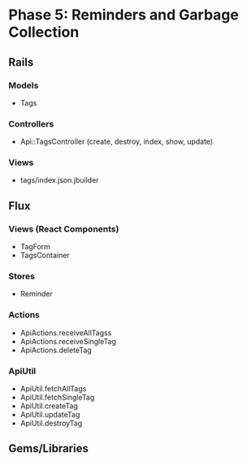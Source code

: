 # Phase 5: Reminders and Garbage Collection

## Rails
### Models
* Tags

### Controllers
* Api::TagsController (create, destroy, index, show, update)

### Views
* tags/index.json.jbuilder

## Flux
### Views (React Components)
* TagForm
* TagsContainer

### Stores
* Reminder

### Actions
* ApiActions.receiveAllTagss
* ApiActions.receiveSingleTag
* ApiActions.deleteTag

### ApiUtil
* ApiUtil.fetchAllTags
* ApiUtil.fetchSingleTag
* ApiUtil.createTag
* ApiUtil.updateTag
* ApiUtil.destroyTag

## Gems/Libraries
